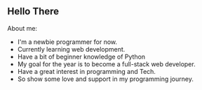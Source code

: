 <!--
- 👋 Hi, I’m @InayatBakshi46
- 👀 I’m interested in ...
- 🌱 I’m currently learning ...
- 💞️ I’m looking to collaborate on ...
- 📫 How to reach me ...
--->
## Hello There
About me:
- I'm a newbie programmer for now. 
- Currently learning web development.
- Have a bit of beginner knowledge of Python
- My goal for the year is to become a full-stack web developer.
- Have a great interest in programming and Tech. 
- So show some love and support in my programming journey.

